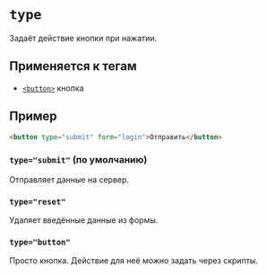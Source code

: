 # `type`

Задаёт действие кнопки при нажатии.

## Применяется к тегам

- [`<button>`](../../TAGS/FORM/button.md) кнопка

## Пример

```html
<button type="submit" form="login">Отправить</button>
```

### `type="submit"` (по умолчанию)

Отправляет данные на сервер.

### `type="reset"`

Удаляет введённые данные из формы.

### `type="button"`

Просто кнопка. Действие для неё можно задать через скрипты.
